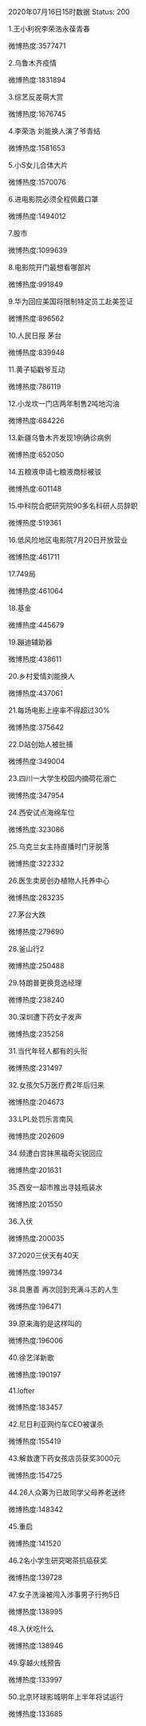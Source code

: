 2020年07月16日15时数据
Status: 200

1.王小利祝李荣浩永葆青春

微博热度:3577471

2.乌鲁木齐疫情

微博热度:1831894

3.综艺反差萌大赏

微博热度:1676745

4.李荣浩 刘能换人演了爷青结

微博热度:1581653

5.小S女儿合体大片

微博热度:1570076

6.进电影院必须全程佩戴口罩

微博热度:1494012

7.股市

微博热度:1099639

8.电影院开门最想看哪部片

微博热度:991849

9.华为回应美国将限制特定员工赴美签证

微博热度:896562

10.人民日报 茅台

微博热度:839948

11.黄子韬戳爷互动

微博热度:786119

12.小龙坎一门店两年制售2吨地沟油

微博热度:684226

13.新疆乌鲁木齐发现1例确诊病例

微博热度:652050

14.五粮液申请七粮液商标被驳

微博热度:601148

15.中科院合肥研究院90多名科研人员辞职

微博热度:519361

16.低风险地区电影院7月20日开放营业

微博热度:461711

17.749局

微博热度:461064

18.基金

微博热度:445679

19.蹦迪辅助器

微博热度:438611

20.乡村爱情刘能换人

微博热度:437061

21.每场电影上座率不得超过30%

微博热度:375642

22.D站创始人被批捕

微博热度:349004

23.四川一大学生校园内摘荷花溺亡

微博热度:347954

24.西安试点海绵车位

微博热度:323086

25.乌克兰女主持直播时门牙脱落

微博热度:322332

26.医生卖房创办植物人托养中心

微博热度:283235

27.茅台大跌

微博热度:279690

28.釜山行2

微博热度:250488

29.特朗普更换竞选经理

微博热度:238240

30.深圳遭下药女子发声

微博热度:235258

31.当代年轻人都有的头衔

微博热度:231497

32.女孩欠5万医疗费2年后归来

微博热度:204673

33.LPL处罚乐言南风

微博热度:202609

34.频遭白宫抹黑福奇尖锐回应

微博热度:201631

35.西安一超市推出寻娃瓶装水

微博热度:201550

36.入伏

微博热度:200035

37.2020三伏天有40天

微博热度:199734

38.具惠善 再次回到充满斗志的人生

微博热度:196471

39.原来海豹是这样叫的

微博热度:196006

40.徐艺洋新歌

微博热度:190197

41.lofter

微博热度:183457

42.尼日利亚网约车CEO被谋杀

微博热度:155419

43.解救遭下药女孩店员获奖3000元

微博热度:154725

44.26人众筹为已故同学父母养老送终

微博热度:148342

45.重启

微博热度:141520

46.2名小学生研究喝茶抗癌获奖

微博热度:139728

47.女子洗澡被闯入涉事男子行拘5日

微博热度:138995

48.入伏吃什么

微博热度:138946

49.穿越火线预告

微博热度:133997

50.北京环球影城明年上半年将试运行

微博热度:133685

